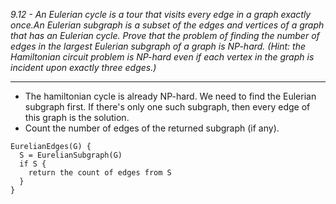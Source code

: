 *9.12 - An Eulerian cycle is a tour that visits every edge in a graph exactly once.An Eulerian subgraph is a subset of the edges and vertices of a graph that has an Eulerian cycle. Prove that the problem of finding the number of edges in the largest Eulerian subgraph of a graph is NP-hard. (Hint: the Hamiltonian circuit problem is NP-hard even if each vertex in the graph is incident upon exactly three edges.)*
***
- The hamiltonian cycle is already NP-hard. We need to find the Eulerian subgraph first. If there's only one such subgraph, then every edge of this graph is the solution.
- Count the number of edges of the returned subgraph (if any).

```
EurelianEdges(G) {
  S = EurelianSubgraph(G)
  if S {
    return the count of edges from S
  }
}
```

